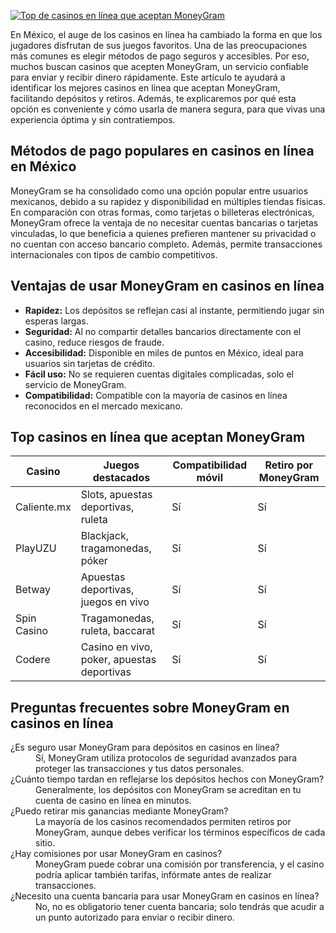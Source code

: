 [![Top de casinos en línea que aceptan MoneyGram](https://123-caf.pages.dev/gitsignup.png)](https://vrmoo.ru/Bt82HjjY)

<p>En México, el auge de los casinos en línea ha cambiado la forma en que los jugadores disfrutan de sus juegos favoritos. Una de las preocupaciones más comunes es elegir métodos de pago seguros y accesibles. Por eso, muchos buscan casinos que acepten MoneyGram, un servicio confiable para enviar y recibir dinero rápidamente. Este artículo te ayudará a identificar los mejores casinos en línea que aceptan MoneyGram, facilitando depósitos y retiros. Además, te explicaremos por qué esta opción es conveniente y cómo usarla de manera segura, para que vivas una experiencia óptima y sin contratiempos.</p>  <h2>Métodos de pago populares en casinos en línea en México</h2> <p>MoneyGram se ha consolidado como una opción popular entre usuarios mexicanos, debido a su rapidez y disponibilidad en múltiples tiendas físicas. En comparación con otras formas, como tarjetas o billeteras electrónicas, MoneyGram ofrece la ventaja de no necesitar cuentas bancarias o tarjetas vinculadas, lo que beneficia a quienes prefieren mantener su privacidad o no cuentan con acceso bancario completo. Además, permite transacciones internacionales con tipos de cambio competitivos.</p>  <h2>Ventajas de usar MoneyGram en casinos en línea</h2> <ul>   <li><strong>Rapidez:</strong> Los depósitos se reflejan casi al instante, permitiendo jugar sin esperas largas.</li>   <li><strong>Seguridad:</strong> Al no compartir detalles bancarios directamente con el casino, reduce riesgos de fraude.</li>   <li><strong>Accesibilidad:</strong> Disponible en miles de puntos en México, ideal para usuarios sin tarjetas de crédito.</li>   <li><strong>Fácil uso:</strong> No se requieren cuentas digitales complicadas, solo el servicio de MoneyGram.</li>   <li><strong>Compatibilidad:</strong> Compatible con la mayoría de casinos en línea reconocidos en el mercado mexicano.</li> </ul>  <h2>Top casinos en línea que aceptan MoneyGram</h2> <table>   <thead>     <tr>       <th>Casino</th>       <th>Juegos destacados</th>       <th>Compatibilidad móvil</th>       <th>Retiro por MoneyGram</th>     </tr>   </thead>   <tbody>     <tr>       <td>Caliente.mx</td>       <td>Slots, apuestas deportivas, ruleta</td>       <td>Sí</td>       <td>Sí</td>     </tr>     <tr>       <td>PlayUZU</td>       <td>Blackjack, tragamonedas, póker</td>       <td>Sí</td>       <td>Sí</td>     </tr>     <tr>       <td>Betway</td>       <td>Apuestas deportivas, juegos en vivo</td>       <td>Sí</td>       <td>Sí</td>     </tr>     <tr>       <td>Spin Casino</td>       <td>Tragamonedas, ruleta, baccarat</td>       <td>Sí</td>       <td>Sí</td>     </tr>     <tr>       <td>Codere</td>       <td>Casino en vivo, poker, apuestas deportivas</td>       <td>Sí</td>       <td>Sí</td>     </tr>   </tbody> </table>  <h2>Preguntas frecuentes sobre MoneyGram en casinos en línea</h2> <dl>   <dt>¿Es seguro usar MoneyGram para depósitos en casinos en línea?</dt>   <dd>Sí, MoneyGram utiliza protocolos de seguridad avanzados para proteger las transacciones y tus datos personales.</dd>      <dt>¿Cuánto tiempo tardan en reflejarse los depósitos hechos con MoneyGram?</dt>   <dd>Generalmente, los depósitos con MoneyGram se acreditan en tu cuenta de casino en línea en minutos.</dd>      <dt>¿Puedo retirar mis ganancias mediante MoneyGram?</dt>   <dd>La mayoría de los casinos recomendados permiten retiros por MoneyGram, aunque debes verificar los términos específicos de cada sitio.</dd>      <dt>¿Hay comisiones por usar MoneyGram en casinos?</dt>   <dd>MoneyGram puede cobrar una comisión por transferencia, y el casino podría aplicar también tarifas, infórmate antes de realizar transacciones.</dd>      <dt>¿Necesito una cuenta bancaria para usar MoneyGram en casinos en línea?</dt>   <dd>No, no es obligatorio tener cuenta bancaria; solo tendrás que acudir a un punto autorizado para enviar o recibir dinero.</dd> </dl>